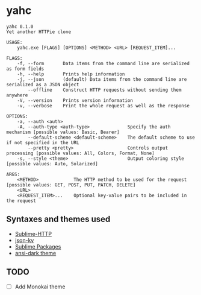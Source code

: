 # yahc

```
yahc 0.1.0
Yet another HTTPie clone

USAGE:
    yahc.exe [FLAGS] [OPTIONS] <METHOD> <URL> [REQUEST_ITEM]...

FLAGS:
    -f, --form       Data items from the command line are serialized as form fields
    -h, --help       Prints help information
    -j, --json       (default) Data items from the command line are serialized as a JSON object
        --offline    Construct HTTP requests without sending them anywhere
    -V, --version    Prints version information
    -v, --verbose    Print the whole request as well as the response

OPTIONS:
    -a, --auth <auth>
    -A, --auth-type <auth-type>              Specify the auth mechanism [possible values: Basic, Bearer]
        --default-scheme <default-scheme>    The default scheme to use if not specified in the URL
        --pretty <pretty>                    Controls output processing [possible values: All, Colors, Format, None]
    -s, --style <theme>                      Output coloring style [possible values: Auto, Solarized]

ARGS:
    <METHOD>             The HTTP method to be used for the request [possible values: GET, POST, PUT, PATCH, DELETE]
    <URL>
    <REQUEST_ITEM>...    Optional key-value pairs to be included in the request
```

## Syntaxes and themes used
- [Sublime-HTTP](https://github.com/samsalisbury/Sublime-HTTP)
- [json-kv](https://github.com/aurule/json-kv)
- [Sublime Packages](https://github.com/sublimehq/Packages/tree/fa6b8629c95041bf262d4c1dab95c456a0530122)
- [ansi-dark theme](https://github.com/sharkdp/bat/blob/master/assets/themes/ansi-dark.tmTheme)

## TODO
- [ ] Add Monokai theme
